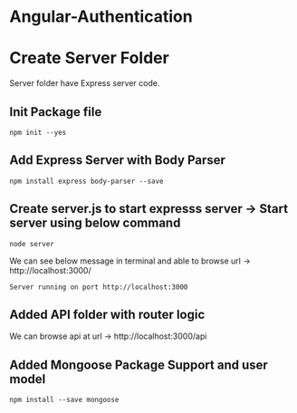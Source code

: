 # Angular-Authentication

# Create Server Folder
Server folder have Express server code.

## Init Package file
```
npm init --yes
```

## Add Express Server with Body Parser
```
npm install express body-parser --save
```

## Create server.js to start expresss server -> Start server using below command
```
node server
```

We can see below message in terminal and able to browse url -> http://localhost:3000/
```
Server running on port http://localhost:3000
```

## Added API folder with router logic
We can browse api at url -> http://localhost:3000/api


## Added Mongoose Package Support and user model
```
npm install --save mongoose 
```






